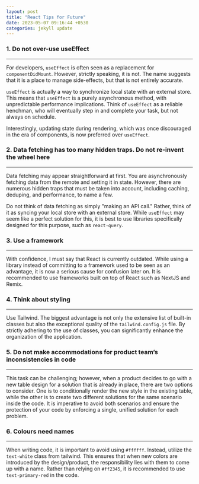 ```yaml
---
layout: post
title: "React Tips for Future"
date: 2023-05-07 09:16:44 +0530
categories: jekyll update
---
```


### 1. Do not over-use useEffect

---

For developers, `useEffect` is often seen as a replacement for `componentDidMount`. However, strictly speaking, it is not. The name suggests that it is a place to manage side-effects, but that is not entirely accurate.

`useEffect` is actually a way to synchronize local state with an external store. This means that `useEffect` is a purely asynchronous method, with unpredictable performance implications. Think of `useEffect` as a reliable henchman, who will eventually step in and complete your task, but not always on schedule.

Interestingly, updating state during rendering, which was once discouraged in the era of components, is now preferred over `useEffect`.

### 2. Data fetching has too many hidden traps. Do not re-invent the wheel here

---

Data fetching may appear straightforward at first. You are asynchronously fetching data from the remote and setting it in state. However, there are numerous hidden traps that must be taken into account, including caching, deduping, and performance, to name a few.

Do not think of data fetching as simply "making an API call." Rather, think of it as syncing your local store with an external store. While `useEffect` may seem like a perfect solution for this, it is best to use libraries specifically designed for this purpose, such as `react-query`.

### 3. Use a framework

---

With confidence, I must say that React is currently outdated. While using a library instead of committing to a framework used to be seen as an advantage, it is now a serious cause for confusion later on. It is recommended to use frameworks built on top of React such as NextJS and Remix.

### 4. Think about styling

---

Use Tailwind. The biggest advantage is not only the extensive list of built-in classes but also the exceptional quality of the `tailwind.config.js` file. By strictly adhering to the use of classes, you can significantly enhance the organization of the application.

### 5. Do not make accommodations for product team’s inconsistencies in code

---

This task can be challenging; however, when a product decides to go with a new table design for a solution that is already in place, there are two options to consider. One is to conditionally render the new style in the existing table, while the other is to create two different solutions for the same scenario inside the code. It is imperative to avoid both scenarios and ensure the protection of your code by enforcing a single, unified solution for each problem.

### 6. Colours need names

---

When writing code, it is important to avoid using `#ffffff`. Instead, utilize the `text-white` class from tailwind. This ensures that when new colors are introduced by the design/product, the responsibility lies with them to come up with a name. Rather than relying on `#ff2345`, it is recommended to use `text-primary-red` in the code.
